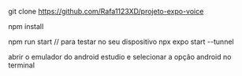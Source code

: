 git clone https://github.com/Rafa1123XD/projeto-expo-voice

npm install

npm run start
// para testar no seu dispositivo
npx expo start --tunnel 

abrir o emulador do android estudio e selecionar a opção android no terminal
